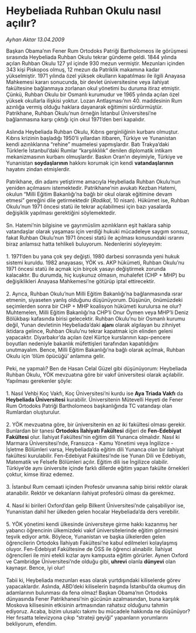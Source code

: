 # Heybeliada Ruhban Okulu nasıl açılır?

*Ayhan Aktar 13.04.2009*

<div class="taraf_structure_2col_1zq">
<div class="margen_n">



 <p>Başkan Obama’nın Fener Rum Ortodoks Patriği Bartholomeos ile görüşmesi sırasında Heybeliada Ruhban Okulu tekrar gündeme geldi. 1844 yılında açılan Ruhban Okulu 127 yıl içinde 930 mezun vermiştir. Mezunları içinden 343 kişi Piskopos olmuş, 12 mezun da Patriklik makamına kadar yükselmiştir. 1971 yılında özel yüksek okulların kapatılması ile ilgili Anayasa Mahkemesi kararı sonucunda, bir devlet üniversitesine veya ilahiyat fakültesine bağlanmaya zorlanan okul yönetimi bu duruma itiraz etmiştir. Çünkü, Ruhban Okulu bir Osmanlı kurumudur ve 1965 yılında açılan özel yüksek okullarla ilişkisi yoktur. Lozan Antlaşması’nın 40. maddesinin Rum azınlığa vermiş olduğu haklara dayanarak eğitimini sürdürmüştür. Patrikhane, Ruhban Okulu’nun örneğin İstanbul Üniversitesi’ne bağlanmasına karşı çıktığı için okul 1971’den beri kapalıdır. <br/><br/>Aslında Heybeliada Ruhban Okulu, Kıbrıs gerginliğinin kurbanı olmuştur. Kıbrıs krizinin başladığı 1950’li yıllardan itibaren, Türkiye ve Yunanistan kendi azınlıklarına “rehine” muamelesi yapmışlardır. Batı Trakya’daki Türklerle İstanbul’daki Rumlar “karşılıklılık” denilen diplomatik intikam mekanizmasının kurbanı olmuşlardır. Baskın Oran’ın deyimiyle, Türkiye ve Yunanistan <b>soydaşlarının</b> hakkını korumak için kendi <b>vatandaşlarının</b> hayatını zindan etmişlerdir. <br/><br/>Patrikhane, din adamı yetiştirme amacıyla Heybeliada Ruhban Okulu’nun yeniden açılmasını istemektedir. Patrikhane’nin avukatı Kezban Hatemi, okulun “Milli Eğitim Bakanlığı’na bağlı bir okul olarak eğitimine devam etmesi” gereğini dile getirmektedir (<i>Radikal</i>, 10 nisan). Hükümet ise, Ruhban Okulu’nun 1971 öncesi statü ile tekrar açılabilmesi için bazı yasalarda değişiklik yapılması gerektiğini söylemektedir. <br/><br/>Sn. Hatemi’nin bilgisine ve gayrımüslim azınlıkların eşit haklara sahip vatandaşlar olarak yaşaması için verdiği hukuki mücadeleye saygım sonsuz, fakat Ruhban Okulu’nun 1971 öncesi statü ile açılması konusundaki ısrarını biraz anlamsız hatta tehlikeli buluyorum. Nedenlerini söyleyeyim: <br/><br/>1. 1971’den bu yana çok şey değişti. 1980 darbesi sonrasında yeni hukuk sistemi kuruldu. 1982 anayasası, YÖK vs. AKP hükümeti, Ruhban Okulu’nu 1971 öncesi statü ile açmak için birçok yasayı değiştirmek zorunda kalacaktır. Bu durumda, hiç kuşkunuz olmasın, muhalefet (CHP + MHP) bu değişiklikleri Anayasa Mahkemesi’ne götürüp iptal ettirecektir. <br/><br/>2. Ayrıca, Ruhban Okulu’nun Milli Eğitim Bakanlığı’na bağlanmasında ısrar etmenin, siyaseten yanlış olduğunu düşünüyorum. Düşünün, önümüzdeki seçimlerden sonra bir CHP + MHP koalisyon hükümeti kurulursa ne olur? Muhtemelen, Milli Eğitim Bakanlığı’na CHP’li Onur Öymen veya MHP’li Deniz Bölükbaşı kafasında birisi gelecektir. Ruhban Okulu’nu bir Osmanlı kurumu değil, Yunan devletinin Heybeliada’daki <b>ajanı</b> olarak algılayan bu zihniyet iktidara gelince, Ruhban Okulu’nu tekrar kapatmak için elinden geleni yapacaktır. Diyarbakır’da açılan özel Kürtçe kurslarının kapı-pencere boyutları nedeniyle bakanlık müfettişleri tarafından kapatıldığını unutmayalım. Bence, Milli Eğitim Bakanlığı’na bağlı olarak açılmak, Ruhban Okulu için ‘ölüm öpücüğü’ anlamına gelir. <br/><br/>Peki, ne yapmalı? Ben de Hasan Celal Güzel gibi düşünüyorum: Heybeliada Ruhban Okulu, YÖK mevzuatına göre bir vakıf üniversitesi olarak açılabilir. Yapılması gerekenler şöyle: <br/><br/>1. Nasıl Vehbi Koç Vakfı, Koç Üniversitesi’ni kurdu ise <b>Aya Triada Vakfı</b> da <b>Heybeliada Üniversitesi</b> kurabilir. Üniversitenin Mütevelli Heyeti de Fener Rum Ortodoks Patriği Bartholomeos başkanlığında TC vatandaşı olan Rumlardan oluşturulur. <br/><br/>2. YÖK mevzuatına göre, bir üniversitenin en az iki fakültesi olması gerekir. Bunlardan bir tanesi <b>Ortodoks İlahiyatı Fakültesi</b> diğeri de <b>Fen-Edebiyat Fakültesi</b> olur. İlahiyat Fakültesi’nin eğitim dili Yunanca olmalıdır. Nasıl ki Marmara Üniversitesi’nde, Fransızca - Kamu Yönetimi veya İngilizce - İşletme Bölümleri varsa, Heybeliada’da eğitim dili Yunanca olan bir ilahiyat fakültesi kurulabilir. Fen-Edebiyat Fakültesi’nde ise Yunan Dili ve Edebiyatı, Matematik ve Felsefe Bölümleri açılır. Eğitim dili ise İngilizce olabilir. Türkiye’de aynı üniversite içinde farklı dillerde eğitim yapan fakülte örnekleri çoktur, kimse itiraz edemez. <br/><br/>3. İstanbul Rum cemaati içinden Profesör unvanına sahip birisi rektör olarak atanabilir. Rektör ve dekanların ilahiyat profesörü olması da gerekmez. <br/><br/>4. Nasıl ki birileri Oxford’dan gelip Bilkent Üniversitesi’nde çalışabiliyor ise, Yunanistan dahil her ülkeden gelen hocalar Heybeliada’da ders verebilir. <br/><br/>5. YÖK yönetimi kendi ülkesinde üniversiteye girme hakkı kazanmış her yabancı öğrencinin ülkemizdeki vakıf üniversitelerinde eğitim görmesini teşvik ediyor artık. Böylece, Yunanistan ve başka ülkelerden gelen öğrencilerin Ortodoks İlahiyatı Fakültesi’ne kabul edilmeleri kolaylaşmış oluyor. Fen-Edebiyat Fakültesine de ÖSS ile öğrenci alınabilir. İlahiyat öğrencileri ile mini etekli kızlar aynı kampusta eğitim görürler. Aynen Oxford ve Cambridge Üniversitesi’nde olduğu gibi,<b> uhrevi</b> olanla <b>dünyevi</b> olan kaynaşır. Bence, iyi olur! <br/><br/>Tabii ki, Heybeliada mezunları esas olarak yurtdışındaki kiliselerde görev yapacaklardır. Aslında, ABD’deki kiliselerin başında İstanbul’da okumuş din adamlarının bulunması da fena olmaz! Başkan Obama’nın Ortodoks dünyasında Fener Patrikhanesi’nin gücünün azalmasından, buna karşılık Moskova kilisesinin etkisinin artmasından rahatsız olduğunu tahmin ediyoruz. Acaba, bizim ulusalcı takımı bu mücadele hakkında ne düşünüyor? Her fırsatta televizyona çıkıp “strateji geyiği” yapanların yorumlarını bekliyorum, efendim.</p>
<br/>
<br/>
<br/>



<br/>


<div id="taraf_not">
</div>

</div>


</div>

